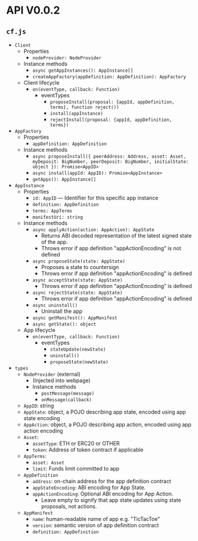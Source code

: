 # API V0.0.2
## `cf.js`

- `Client`
    - Properties
        - `nodeProvider: NodeProvider`
    - Instance methods
        - `async getAppInstances(): AppInstance[]`
        - `createAppFactory(appDefinition: AppDefinition): AppFactory`
    - Client lifecycle
        - `on(eventType, callback: Function)`
            - eventTypes
                - `proposeInstall(proposal: {appId, appDefinition, terms}, function reject())`
                - `install(appInstance)`
                - `rejectInstall(proposal: {appId, appDefinition, terms})`
- `AppFactory`
    - Properties
        - `appDefinition: AppDefinition`
    - Instance methods
        - `async proposeInstall({
                peerAddress: Address,
                asset: Asset,
                myDeposit: BigNumber,
                peerDeposit: BigNumber,
                initialState: object
           }): Promise<AppID>`
        - `async install(appId: AppID): Promise<AppInstance>`
        - `getApps(): AppInstance[]`
- `AppInstance`
    - Properties
        - `id: AppID` — Identifier for this specific app instance
        - `definition: AppDefinition`
        - `terms: AppTerms`
        - `manifestUri: string`
    - Instance methods
        - `async applyAction(action: AppAction): AppState`
            - Returns ABI decoded representation of the latest signed state of the app.
            - Throws error if app definition "appActionEncoding" is not defined
        - `async proposeState(state: AppState)`
            - Proposes a state to countersign
            - Throws error if app definition "appActionEncoding" is defined
        - `async acceptState(state: AppState)`
            - Throws error if app definition "appActionEncoding" is defined
        - `async rejectState(state: AppState)`
            - Throws error if app definition "appActionEncoding" is defined
        - `async uninstall()`
            - Uninstall the app
        - `async getManifest(): AppManifest`
        - `async getState(): object`
    - App lifecycle
        - `on(eventType, callback: Function)`
            - eventTypes
                - `stateUpdate(newState)`
                - `uninstall()`
                - `proposeState(newState)`
- `types`
    - `NodeProvider` (external)
        - (Injected into webpage)
        - Instance methods
            - `postMessage(message)`
            - `onMessage(callback)`
    - `AppID`: string
    - `AppState`: object, a POJO describing app state, encoded using app state encoding
    - `AppAction`: object, a POJO describing app action, encoded using app action encoding
    - `Asset`:
        - `assetType`: ETH or ERC20 or OTHER
        - `token`: Address of token contract if applicable
    - `AppTerms`:
        - `asset: Asset`
        - `limit`: Funds limit committed to app
    - `AppDefinition`
        - `address`: on-chain address for the app definition contract
        - `appStateEncoding`: ABI encoding for App State.
        - `appActionEncoding`: Optional ABI encoding for App Action. 
            - Leave empty to signify that app state updates using state proposals, not actions.
    - `AppManifest`
        - `name`: human-readable name of app e.g. "TicTacToe"
        - `version`: semantic version of app definition contract
        - `definition: AppDefinition`
